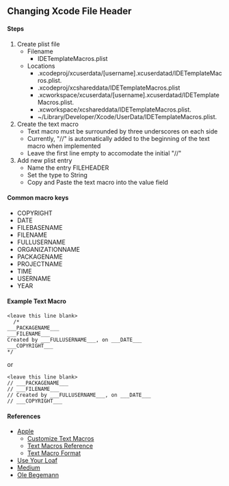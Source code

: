 ##  Changing Xcode File Header
#### Steps
1. Create plist file
    * Filename
      * IDETemplateMacros.plist
    * Locations
      * <ProjectName>.xcodeproj/xcuserdata/[username].xcuserdatad/IDETemplateMacros.plist.
      * <ProjectName>.xcodeproj/xcshareddata/IDETemplateMacros.plist
      * <WorkspaceName>.xcworkspace/xcuserdata/[username].xcuserdatad/IDETemplateMacros.plist.
      * <WorkspaceName>.xcworkspace/xcshareddata/IDETemplateMacros.plist.
      * ~/Library/Developer/Xcode/UserData/IDETemplateMacros.plist.
1. Create the text macro
    * Text macro must be surrounded by three underscores on each side
    * Currently, "//" is automatically added to the beginning of the text macro when implemented
    * Leave the first line empty to accomodate the initial "//" 
1. Add new plist entry
    * Name the entry FILEHEADER
    * Set the type to String
    * Copy and Paste the text macro into the value field
#### Common macro keys
* COPYRIGHT
* DATE
* FILEBASENAME
* FILENAME
* FULLUSERNAME
* ORGANIZATIONNAME
* PACKAGENAME
* PROJECTNAME
* TIME
* USERNAME
* YEAR
#### Example Text Macro
```
<leave this line blank>
  /*
___PACKAGENAME___
___FILENAME___
Created by ___FULLUSERNAME___, on ___DATE___
___COPYRIGHT___
*/
```
or
```
<leave this line blank>
// ___PACKAGENAME___
// ___FILENAME___
// Created by ___FULLUSERNAME___, on ___DATE___
// ___COPYRIGHT___
```
#### References
- [Apple](https://help.apple.com/xcode/mac/9.0/index.html)
  - [Customize Text Macros](https://help.apple.com/xcode/mac/9.0/index.html?localePath=en.lproj#/dev91a7a31fc)
  - [Text Macros Reference](https://help.apple.com/xcode/mac/9.0/index.html?localePath=en.lproj#/dev7fe737ce0)
  - [Text Macro Format](https://help.apple.com/xcode/mac/9.0/index.html?localePath=en.lproj#/devc8a500cb9)
- [Use Your Loaf](https://useyourloaf.com/blog/changing-xcode-header-comment/)
- [Medium](https://medium.com/@silmy/how-to-easily-change-your-file-header-text-in-xcode-347fa77d76f4)
- [Ole Begemann](https://oleb.net/blog/2017/07/xcode-9-text-macros/)
